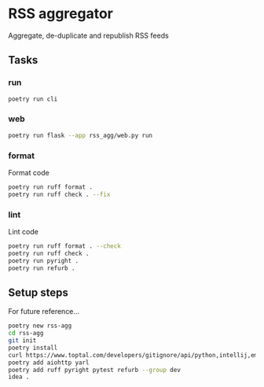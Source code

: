 # RSS aggregator

Aggregate, de-duplicate and republish RSS feeds

## Tasks

### run

```sh
poetry run cli
```

### web

```sh
poetry run flask --app rss_agg/web.py run
```

### format

Format code

```sh 
poetry run ruff format .
poetry run ruff check . --fix
```

### lint

Lint code

```sh 
poetry run ruff format . --check
poetry run ruff check .
poetry run pyright .
poetry run refurb .
```

## Setup steps

For future reference...

```sh 
poetry new rss-agg
cd rss-agg
git init
poetry install
curl https://www.toptal.com/developers/gitignore/api/python,intellij,emacs > .gitignore
poetry add aiohttp yarl
poetry add ruff pyright pytest refurb --group dev
idea .
```
